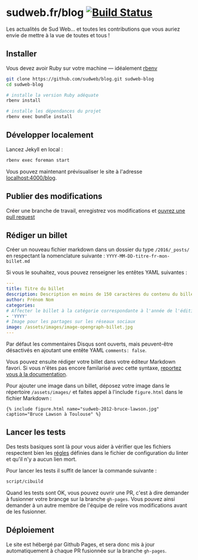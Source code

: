 # sudweb.fr/blog [![Build Status](https://travis-ci.org/sudweb/blog.svg)](https://travis-ci.org/sudweb/blog)

Les actualités de Sud Web… et toutes les contributions que vous auriez envie
de mettre à la vue de toutes et tous !

## Installer

Vous devez avoir Ruby sur votre machine — idéalement [rbenv](http://rbenv.org/)

```bash
git clone https://github.com/sudweb/blog.git sudweb-blog
cd sudweb-blog

# installe la version Ruby adéquate
rbenv install

# installe les dépendances du projet
rbenv exec bundle install
```

## Développer localement

Lancez Jekyll en local :

```bash
rbenv exec foreman start
```

Vous pouvez maintenant prévisualiser le site à l'adresse  [localhost:4000/blog](http://localhost:4000/blog/).

## Publier des modifications

Créer une branche de travail, enregistrez vos modifications et [ouvrez une pull request](https://github.com/sudweb/blog/pulls)

## Rédiger un billet

Créer un nouveau fichier markdown dans un dossier du type `/2016/_posts/`
en respectant la nomenclature suivante : `YYYY-MM-DD-titre-fr-mon-billet.md`

Si vous le souhaitez, vous pouvez renseigner les entêtes YAML suivantes :

```yaml
---
title: Titre du billet
description: Description en moins de 150 caractères du contenu du billet.
author: Prénom Nom
categories:
# Affecter le billet à la catégorie correspondante à l'année de l'édition
- 'YYYY'
# Image pour les partages sur les réseaux sociaux
image: /assets/images/image-opengraph-billet.jpg
---
```

Par défaut les commentaires Disqus sont ouverts, mais peuvent-être désactivés
 en ajoutant une entête YAML `comments: false`.

Vous pouvez ensuite rédiger votre billet dans votre éditeur Markdown favori.
Si vous n'êtes pas encore familarisé avec cette syntaxe, [reportez vous à la documentation](https://guides.github.com/features/mastering-markdown/).

Pour ajouter une image dans un billet, déposez votre image dans le
répertoire `/assets/images/` et faites appel à l'include `figure.html`
dans le fichier Markdown :

```liquid
{% include figure.html name="sudweb-2012-bruce-lawson.jpg"
caption="Bruce Lawson à Toulouse" %}
```

## Lancer les tests

Des tests basiques sont là pour vous aider à vérifier que les fichiers
respectent bien les [régles](https://github.com/mivok/markdownlint/blob/master/docs/RULES.md)
définies dans le fichier de configuration du linter et qu'il n'y a aucun lien mort.

Pour lancer les tests il suffit de lancer la commande suivante :

```bash
script/cibuild
```

Quand les tests sont OK, vous pouvez ouvrir une PR, c'est à dire demander
à fusionner votre brancge sur la branche `gh-pages`. Vous pouvez ainsi demander
 à un autre membre de l'équipe de relire vos modifications avant de les fusionner.

## Déploiement

Le site est hébergé par Github Pages, et sera donc mis à jour automatiquement
à chaque PR fusionnée sur la branche `gh-pages`.
